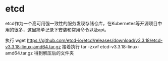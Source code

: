 # etcd

etcd作为一个高可用强一致性的服务发现存储仓库，在Kubernetes等开源项目中用的很多，这里简单记录下安装和常用命令以及api。



执行 wget https://github.com/etcd-io/etcd/releases/download/v3.3.18/etcd-v3.3.18-linux-amd64.tar.gz
接着执行 tar -zxvf etcd-v3.3.18-linux-amd64.tar.gz 得到解压后的文件夹

